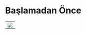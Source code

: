 # Başlamadan Önce

<table align="center">
  <tr>
  <td align="center"><img src="https://developer.android.com/codelabs/basic-android-kotlin-compose-first-program/img/3bbebda874e6003b.png"</td>
  <tr>
    
  
